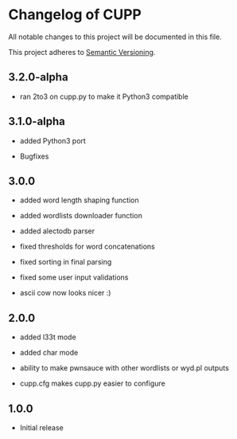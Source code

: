 # Changelog of CUPP



All notable changes to this project will be documented in this file.

This project adheres to [Semantic Versioning](http://semver.org/).



## 3.2.0-alpha



 - ran 2to3 on cupp.py to make it Python3 compatible



## 3.1.0-alpha

 - added Python3 port

 - Bugfixes



## 3.0.0

 - added word length shaping function

 - added wordlists downloader function

 - added alectodb parser

 - fixed thresholds for word concatenations

 - fixed sorting in final parsing

 - fixed some user input validations

 - ascii cow now looks nicer :)



## 2.0.0

 - added l33t mode

 - added char mode

 - ability to make pwnsauce with other wordlists or wyd.pl outputs

 - cupp.cfg makes cupp.py easier to configure 





## 1.0.0

- Initial release


